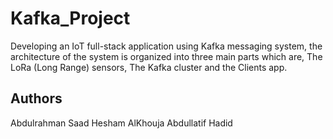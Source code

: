 # Kafka_Project
Developing an IoT full-stack application using Kafka messaging system, the architecture of the system is organized into three main parts which are, The LoRa (Long Range) sensors, The Kafka cluster and the Clients app. 
## Authors
Abdulrahman Saad
Hesham AlKhouja 
Abdullatif Hadid
